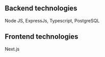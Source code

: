 ## **Backend technologies**
Node JS, ExpressJs, Typescript, PostgreSQL
## **Frontend technologies**
Next.js